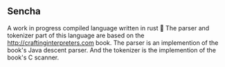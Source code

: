 ## Sencha

A work in progress compiled language written in rust 🦞
The parser and tokenizer part of this language are based on the http://craftinginterpreters.com book. The parser is an implemention of the book's Java descent parser. And the tokenizer is the implemention of the book's C scanner.
